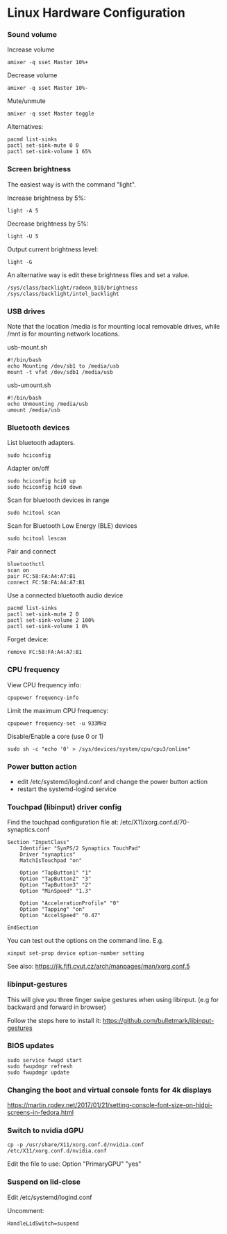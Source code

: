 # Linux Hardware Configuration


### Sound volume

Increase volume

	amixer -q sset Master 10%+

Decrease volume

	amixer -q sset Master 10%-

Mute/unmute

	amixer -q sset Master toggle

Alternatives:

	pacmd list-sinks
	pactl set-sink-mute 0 0
	pactl set-sink-volume 1 65%


### Screen brightness

The easiest way is with the command "light".

Increase brightness by 5%:

	light -A 5

Decrease brightness by 5%:

	light -U 5

Output current brightness level:

	light -G

An alternative way is edit these brightness files and set a value.

	/sys/class/backlight/radeon_b10/brightness 
	/sys/class/backlight/intel_backlight

### USB drives

Note that the location /media is for mounting local removable drives, while /mnt is for mounting network locations.

usb-mount.sh

	#!/bin/bash
	echo Mounting /dev/sb1 to /media/usb
	mount -t vfat /dev/sdb1 /media/usb

usb-umount.sh

	#!/bin/bash
	echo Unmounting /media/usb
	umount /media/usb


### Bluetooth devices

List bluetooth adapters.
	
	sudo hciconfig

Adapter on/off

	sudo hciconfig hci0 up
	sudo hciconfig hci0 down

Scan for bluetooth devices in range

	sudo hcitool scan

Scan for Bluetooth Low Energy (BLE) devices

	sudo hcitool lescan

Pair and connect

	bluetoothctl
	scan on
	pair FC:58:FA:A4:A7:B1
	connect FC:58:FA:A4:A7:B1

Use a connected bluetooth audio device

	pacmd list-sinks
	pactl set-sink-mute 2 0
	pactl set-sink-volume 2 100%
	pactl set-sink-volume 1 0%

Forget device:

	remove FC:58:FA:A4:A7:B1


### CPU frequency

View CPU frequency info:

	cpupower frequency-info

Limit the maximum CPU frequency:
	
	cpupower frequency-set -u 933MHz

Disable/Enable a core (use 0 or 1)

	sudo sh -c "echo '0' > /sys/devices/system/cpu/cpu3/online"


### Power button action

* edit /etc/systemd/logind.conf and change the power button action
* restart the systemd-logind service

### Touchpad (libinput) driver config

Find the touchpad configuration file at: /etc/X11/xorg.conf.d/70-synaptics.conf

```text
Section "InputClass"
    Identifier "SynPS/2 Synaptics TouchPad"
    Driver "synaptics"
    MatchIsTouchpad "on"

    Option "TapButton1" "1"
    Option "TapButton2" "3"
    Option "TapButton3" "2"
    Option "MinSpeed" "1.3"

    Option "AccelerationProfile" "0"
    Option "Tapping" "on"
	Option "AccelSpeed" "0.47"

EndSection
```

You can test out the options on the command line.  E.g.

```text
xinput set-prop device option-number setting
```

See also: https://jlk.fjfi.cvut.cz/arch/manpages/man/xorg.conf.5

### libinput-gestures

This will give you three finger swipe gestures when using libinput.  (e.g for backward and forward in browser)

Follow the steps here to install it: https://github.com/bulletmark/libinput-gestures


### BIOS updates

```text
sudo service fwupd start
sudo fwupdmgr refresh
sudo fwupdmgr update
```

### Changing the boot and virtual console fonts for 4k displays

https://martin.rpdev.net/2017/01/21/setting-console-font-size-on-hidpi-screens-in-fedora.html


### Switch to nvidia dGPU

```text
cp -p /usr/share/X11/xorg.conf.d/nvidia.conf /etc/X11/xorg.conf.d/nvidia.conf
```

Edit the file to use: Option "PrimaryGPU" "yes" 

### Suspend on lid-close

Edit /etc/systemd/logind.conf

Uncomment:

```text
HandleLidSwitch=suspend
```


